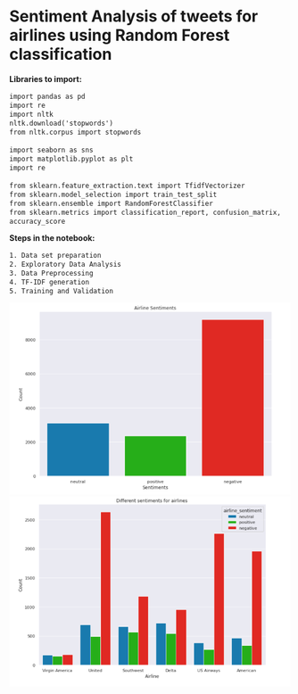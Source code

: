 # Sentiment Analysis of tweets for airlines using Random Forest classification

<b> Libraries to import: </b>

    import pandas as pd 
    import re  
    import nltk 
    nltk.download('stopwords')  
    from nltk.corpus import stopwords 

    import seaborn as sns
    import matplotlib.pyplot as plt
    import re

    from sklearn.feature_extraction.text import TfidfVectorizer 
    from sklearn.model_selection import train_test_split  
    from sklearn.ensemble import RandomForestClassifier
    from sklearn.metrics import classification_report, confusion_matrix, accuracy_score
    
<b> Steps in the notebook:</b>

    1. Data set preparation
    2. Exploratory Data Analysis
    3. Data Preprocessing
    4. TF-IDF generation
    5. Training and Validation
    
![](Images/Sentiment_types.PNG)<br/>
![](Images/Sentiment_by_airline.PNG)<br/>
